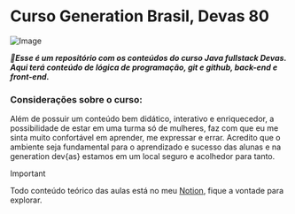 # Curso Generation Brasil, Devas 80
![Image](https://github.com/user-attachments/assets/e9c31ede-37b1-4add-b896-618061d1420f)

***:dizzy:Esse é um repositório com os conteúdos do curso Java fullstack Devas.<br> Aqui terá conteúdo de lógica de programação, git e github, back-end e front-end.***

### Considerações sobre o curso:
Além de possuir um conteúdo bem didático, interativo e enriquecedor, a possibilidade de estar em uma turma só de mulheres, faz com que eu me sinta muito confortável em aprender, me expressar e errar. Acredito que o ambiente seja fundamental para o aprendizado e sucesso das alunas e na generation dev{as} estamos em um local seguro e acolhedor para tanto.

> [!IMPORTANT]
> Todo conteúdo teórico das aulas está no meu [Notion](https://www.notion.so/Generation-17ba8a4d7064807e8ea3c18bb6601732?pvs=4), fique a vontade para explorar.
